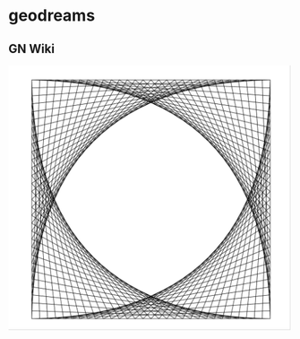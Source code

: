 # geodreams

## GN Wiki
![image](https://raw.githubusercontent.com/mewilson/geodreams/master/dreams/bounded/images/multibound.png)


